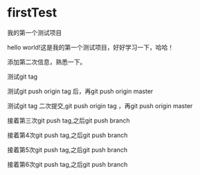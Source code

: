 # firstTest
我的第一个测试项目

hello world!这是我的第一个测试项目，好好学习一下，哈哈！

添加第二次信息，熟悉一下。

测试git tag

测试git push origin tag 后，再git push origin master

测试git tag 二次提交,git push origin tag ，再git push origin master

接着第三次git push tag,之后git push branch

接着第4次git push tag,之后git push branch

接着第5次git push tag,之后git push branch

接着第6次git push tag,之后git push branch